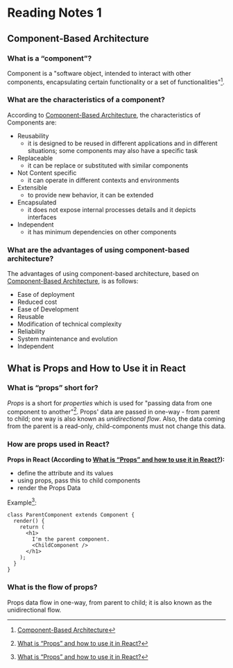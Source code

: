 # Reading Notes 1

## Component-Based Architecture

### What is a “component”?

Component is a "software object, intended to interact with other components, encapsulating certain functionality or a set of functionalities"[^1].


### What are the characteristics of a component?

According to [Component-Based Architecture](https://www.tutorialspoint.com/software_architecture_design/component_based_architecture.htm), the characteristics of Components are:

- Reusability 
  - it is designed to be reused in different applications and in different situations; some components may also have a specific task
- Replaceable 
  - it can be replace or substituted with similar components
- Not Content specific
  - it can operate in different contexts and environments
- Extensible
  - to provide new behavior, it can be extended
- Encapsulated
  - it does not expose internal processes details and it depicts interfaces
- Independent
  - it has minimum dependencies on other components


### What are the advantages of using component-based architecture?

The advantages of using component-based architecture, based on [Component-Based Architecture](https://www.tutorialspoint.com/software_architecture_design/component_based_architecture.htm), is as follows:

- Ease of deployment
- Reduced cost
- Ease of Development
- Reusable
- Modification of technical complexity
- Reliability
- System maintenance and evolution
- Independent


## What is Props and How to Use it in React

### What is “props” short for?

*Props* is a short for *properties* which is used for "passing data from one component to another"[^2]. Props' data are passed in one-way - from parent to child; one way is also known as *unidirectional flow*. Also, the data coming from the parent is a read-only, child-components must not change this data.


### How are props used in React?

**Props in React (According to [What is “Props” and how to use it in React?](https://itnext.io/what-is-props-and-how-to-use-it-in-react-da307f500da0)):**

- define the attribute and its values
- using props, pass this to child components
- render the Props Data

Example[^2]:

```
class ParentComponent extends Component {  
  render() {
    return (
      <h1>
        I'm the parent component.
        <ChildComponent />
      </h1>
    );
  }
}
```

### What is the flow of props?

Props data flow in one-way, from parent to child; it is also known as the unidirectional flow.

[^1]: [Component-Based Architecture](https://www.tutorialspoint.com/software_architecture_design/component_based_architecture.htm)
[^2]: [What is “Props” and how to use it in React?](https://itnext.io/what-is-props-and-how-to-use-it-in-react-da307f500da0)





